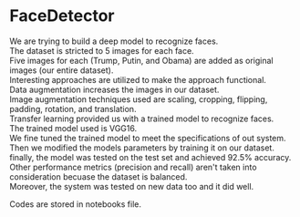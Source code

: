 # FaceDetector
We are trying to build a deep model to recognize faces.<br />
The dataset is stricted to 5 images for each face.<br />
Five images for each (Trump, Putin, and Obama) are added as original images (our entire dataset).<br /> 
Interesting approaches are utilized to make the approach functional.<br />
Data augmentation increases the images in our dataset.<br />
Image augmentation techniques used are scaling, cropping, flipping, padding, rotation, and translation.<br />
Transfer learning provided us with a trained model to recognize faces.<br />
The trained model used is VGG16.<br />
We fine tuned the trained model to meet the specifications of out system.<br />
Then we modified the models parameters by training it on our dataset.<br />
finally, the model was tested on the test set and achieved 92.5% accuracy.<br />
Other performance metrics (precision and recall) aren't taken into consideration becuase the dataset is balanced.<br />
Moreover, the system was tested on new data too and it did well. <br /> 

Codes are stored in notebooks file. <br />

